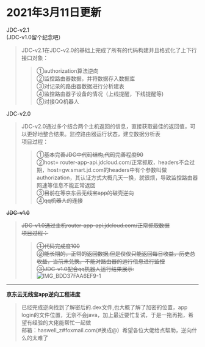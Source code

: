 2021年3月11日更新
=

JDC-v2.1<br>
(JDC-v1.0留个纪念吧）<br>
>JDC-v2.1在JDC-v2.0的基础上完成了所有的代码构建并且格式化了上下行接口对象：<br>
>>①authorization算法逆向<br>
>>②监控路由器数据，并将数据存入数据库<br>
>>③对记录的路由器数据进行分析建表<br>
>>④监控路由器子设备的情况（上线提醒，下线提醒等)<br>
>>⑤对接QQ机器人<br>

JDC-v2.0
>JDC-v2.0通过多个结合两个主机返回的信息，直接获取最佳的返回值，可以更好地整合结果。监控路由器运行状态，建立数据分析表<br>
>项目过程：<br>
>>①~~基本完善JDC中代码结构,代码完善程度90~~<br>
>>②host= router-app-api.jdcloud.com/正常抓取，headers不会过期，host=gw.smart.jd.com的headers中有个参数叫做authorization，其认证方式大概几天一换，就很烦，导致监控路由器网速等信息不能正常返回<br>
>>③~~目前在等京东云无线宝app的破壳逆向~~<br>
>>④~~qq机器人的连接~~

~~JDC-v1.0~~
>~~JDC-v1.0通过主机router-app-api.jdcloud.com/正常抓取数据~~<br>
>~~项目过程：~~<br>
>>~~①代码完成度100~~<br>
>>~~②能长期的，正常的返回数据,但是仅仅只能返回每日收益，历史总收益，当前未兑换。不能对路由器的运行信息进行监控~~<br>
>>~~③JDC-v1.0配合qq机器人运行结果展示:~~<br>
>>![IMG_BDD37FAA6EF9-1](https://user-images.githubusercontent.com/61647893/110797655-44819800-82b4-11eb-9770-5f57c664c16c.jpeg)
***
**京东云无线宝app逆向工程进度**
>已经完成逆向找到了解密后的.dex文件,也大概了解了加密的位置，app login的文件位置，无奈不会java，加上最近要忙复试，于是一拖再拖，希望有经验的大佬能帮忙一起做<br>邮箱：haswell_z#foxmail.com(#换成@）希望各位大佬给点帮助，逆向什么的太难了
